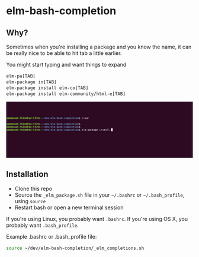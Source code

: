 # elm-bash-completion

## Why?

Sometimes when you're installing a package and you know the name, it can be really nice to be able to hit tab a little earlier.

You might start typing and want things to expand 

```
elm-pa[TAB]
elm-package in[TAB]
elm-package install elm-co[TAB]
elm-package install elm-community/html-e[TAB]
```

![](./elm_bash_completion.gif)

## Installation


- Clone this repo
- Source the `_elm_package.sh` file in your `~/.bashrc` or `~/.bash_profile`, using `source` 
- Restart bash or open a new terminal session

If you're using Linux, you probably want `.bashrc`. If you're using OS X, you probably want `.bash_profile`.

Example .bashrc or .bash_profile file:

```bash
source ~/dev/elm-bash-completion/_elm_completions.sh
```